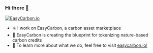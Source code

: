 ### Hi there 👋
[![EasyCarbon.io](https://i.ibb.co/QdhfjSY/ss.png)](https://easycarbon.io)
- ✳️ I work on EasyCarbon, a carbon asset marketplace
- 🌾 EasyCarbon is creating the blueprint for tokenizing nature-based carbon credits
- 🔎 To learn more about what we do, feel free to visit [easycarbon.io!](https://easycarbon.io)
<!--
**rzere/rzere** is a ✨ _special_ ✨ repository because its `README.md` (this file) appears on your GitHub profile.

Here are some ideas to get you started:

- 🔭 I’m currently working on ...
- 🌱 I’m currently learning ...
- 👯 I’m looking to collaborate on ...
- 🤔 I’m looking for help with ...
- 💬 Ask me about ...
- 📫 How to reach me: ...
- 😄 Pronouns: ...
- ⚡ Fun fact: ...
-->

